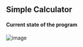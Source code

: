 ## Simple Calculator

#### Current state of the program  
![image](https://user-images.githubusercontent.com/83186959/201544079-8b7fa339-8efe-4ea4-afd0-088678df30a5.png)
